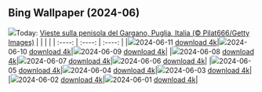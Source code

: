 ## Bing Wallpaper (2024-06)
![](https://global.bing.com/th?id=OHR.ViesteItaly_IT-IT7489172458_UHD.jpg&w=1000)Today: [Vieste sulla penisola del Gargano, Puglia, Italia (© Pilat666/Getty Images)](https://global.bing.com/th?id=OHR.ViesteItaly_IT-IT7489172458_UHD.jpg)
|      |      |      |
| :----: | :----: | :----: |
|![](https://global.bing.com/th?id=OHR.ViesteItaly_IT-IT7489172458_UHD.jpg&pid=hp&w=384&h=216&rs=1&c=4)2024-06-11 [download 4k](https://global.bing.com/th?id=OHR.ViesteItaly_IT-IT7489172458_UHD.jpg)|![](https://global.bing.com/th?id=OHR.OsakaNight_IT-IT6949418703_UHD.jpg&pid=hp&w=384&h=216&rs=1&c=4)2024-06-10 [download 4k](https://global.bing.com/th?id=OHR.OsakaNight_IT-IT6949418703_UHD.jpg)|![](https://global.bing.com/th?id=OHR.BardenasBiosphere_IT-IT6167554797_UHD.jpg&pid=hp&w=384&h=216&rs=1&c=4)2024-06-09 [download 4k](https://global.bing.com/th?id=OHR.BardenasBiosphere_IT-IT6167554797_UHD.jpg)|
|![](https://global.bing.com/th?id=OHR.KillikRiverAlaska_IT-IT4840241449_UHD.jpg&pid=hp&w=384&h=216&rs=1&c=4)2024-06-08 [download 4k](https://global.bing.com/th?id=OHR.KillikRiverAlaska_IT-IT4840241449_UHD.jpg)|![](https://global.bing.com/th?id=OHR.HumpbackFamily_IT-IT4429880425_UHD.jpg&pid=hp&w=384&h=216&rs=1&c=4)2024-06-07 [download 4k](https://global.bing.com/th?id=OHR.HumpbackFamily_IT-IT4429880425_UHD.jpg)|![](https://global.bing.com/th?id=OHR.LesBravesNormandy_IT-IT3884856406_UHD.jpg&pid=hp&w=384&h=216&rs=1&c=4)2024-06-06 [download 4k](https://global.bing.com/th?id=OHR.LesBravesNormandy_IT-IT3884856406_UHD.jpg)|
|![](https://global.bing.com/th?id=OHR.MadagascarRiver_IT-IT3546941915_UHD.jpg&pid=hp&w=384&h=216&rs=1&c=4)2024-06-05 [download 4k](https://global.bing.com/th?id=OHR.MadagascarRiver_IT-IT3546941915_UHD.jpg)|![](https://global.bing.com/th?id=OHR.ChestnutBeeEater_IT-IT3152555866_UHD.jpg&pid=hp&w=384&h=216&rs=1&c=4)2024-06-04 [download 4k](https://global.bing.com/th?id=OHR.ChestnutBeeEater_IT-IT3152555866_UHD.jpg)|![](https://global.bing.com/th?id=OHR.CopenhagenBicycles_IT-IT2125819648_UHD.jpg&pid=hp&w=384&h=216&rs=1&c=4)2024-06-03 [download 4k](https://global.bing.com/th?id=OHR.CopenhagenBicycles_IT-IT2125819648_UHD.jpg)|
|![](https://global.bing.com/th?id=OHR.ItalyFlag_IT-IT1674511086_UHD.jpg&pid=hp&w=384&h=216&rs=1&c=4)2024-06-02 [download 4k](https://global.bing.com/th?id=OHR.ItalyFlag_IT-IT1674511086_UHD.jpg)|![](https://global.bing.com/th?id=OHR.PrideMonthSF_IT-IT0189244856_UHD.jpg&pid=hp&w=384&h=216&rs=1&c=4)2024-06-01 [download 4k](https://global.bing.com/th?id=OHR.PrideMonthSF_IT-IT0189244856_UHD.jpg)|